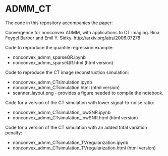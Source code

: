# ADMM_CT
The code in this repository accompanies the paper:

Convergence for nonconvex ADMM, with applications to CT imaging.
Rina Foygel Barber and Emil Y. Sidky. http://arxiv.org/abs/2006.07278

Code to reproduce the quantile regression example:
* nonconvex_admm_sparseQR.ipynb
* nonconvex_admm_sparseQR.html (html version)

Code to reproduce the CT image reconstruction simulation: 
* nonconvex_admm_CTsimulation.ipynb
* nonconvex_admm_CTsimulation.html (html version)
* scanner_layout.png - provides a figure needed to compile the notebook.

Code for a version of the CT simulation with lower signal-to-noise ratio:
* nonconvex_admm_CTsimulation_lowSNR.ipynb
* nonconvex_admm_CTsimulation_lowSNR.html (html version)

Code for a version of the CT simulation with an added total variation penalty:
* nonconvex_admm_CTsimulation_TVregularization.ipynb
* nonconvex_admm_CTsimulation_TVregularization.html (html version)

